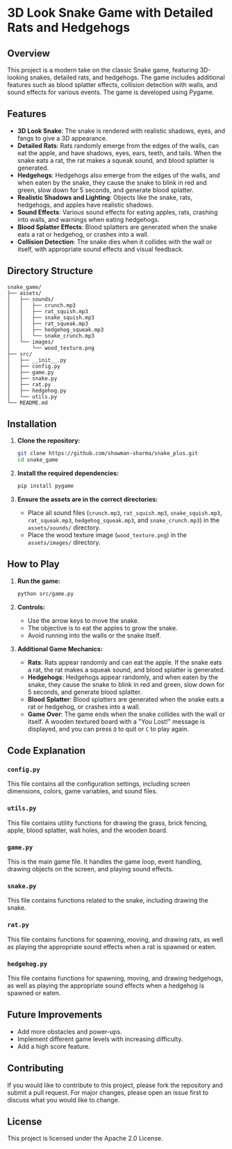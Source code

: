 # 3D Look Snake Game with Detailed Rats and Hedgehogs

## Overview

This project is a modern take on the classic Snake game, featuring 3D-looking snakes, detailed rats, and hedgehogs. The game includes additional features such as blood splatter effects, collision detection with walls, and sound effects for various events. The game is developed using Pygame.

## Features

- **3D Look Snake**: The snake is rendered with realistic shadows, eyes, and fangs to give a 3D appearance.
- **Detailed Rats**: Rats randomly emerge from the edges of the walls, can eat the apple, and have shadows, eyes, ears, teeth, and tails. When the snake eats a rat, the rat makes a squeak sound, and blood splatter is generated.
- **Hedgehogs**: Hedgehogs also emerge from the edges of the walls, and when eaten by the snake, they cause the snake to blink in red and green, slow down for 5 seconds, and generate blood splatter.
- **Realistic Shadows and Lighting**: Objects like the snake, rats, hedgehogs, and apples have realistic shadows.
- **Sound Effects**: Various sound effects for eating apples, rats, crashing into walls, and warnings when eating hedgehogs.
- **Blood Splatter Effects**: Blood splatters are generated when the snake eats a rat or hedgehog, or crashes into a wall.
- **Collision Detection**: The snake dies when it collides with the wall or itself, with appropriate sound effects and visual feedback.

## Directory Structure

```
snake_game/
├── assets/
│   ├── sounds/
│   │   ├── crunch.mp3
│   │   ├── rat_squish.mp3
│   │   ├── snake_squish.mp3
│   │   ├── rat_squeak.mp3
│   │   ├── hedgehog_squeak.mp3
│   │   └── snake_crunch.mp3
│   └── images/
│       └── wood_texture.png
├── src/
│   ├── __init__.py
│   ├── config.py
│   ├── game.py
│   ├── snake.py
│   ├── rat.py
│   ├── hedgehog.py
│   └── utils.py
└── README.md
```

## Installation

1. **Clone the repository:**

   ```sh
   git clone https://github.com/showman-sharma/snake_plus.git
   cd snake_game
   ```

2. **Install the required dependencies:**

   ```sh
   pip install pygame
   ```

3. **Ensure the assets are in the correct directories:**

   - Place all sound files (`crunch.mp3`, `rat_squish.mp3`, `snake_squish.mp3`, `rat_squeak.mp3`, `hedgehog_squeak.mp3`, and `snake_crunch.mp3`) in the `assets/sounds/` directory.
   - Place the wood texture image (`wood_texture.png`) in the `assets/images/` directory.

## How to Play

1. **Run the game:**

   ```sh
   python src/game.py
   ```

2. **Controls:**
   - Use the arrow keys to move the snake.
   - The objective is to eat the apples to grow the snake.
   - Avoid running into the walls or the snake itself.

3. **Additional Game Mechanics:**
   - **Rats**: Rats appear randomly and can eat the apple. If the snake eats a rat, the rat makes a squeak sound, and blood splatter is generated.
   - **Hedgehogs**: Hedgehogs appear randomly, and when eaten by the snake, they cause the snake to blink in red and green, slow down for 5 seconds, and generate blood splatter.
   - **Blood Splatter**: Blood splatters are generated when the snake eats a rat or hedgehog, or crashes into a wall.
   - **Game Over**: The game ends when the snake collides with the wall or itself. A wooden textured board with a "You Lost!" message is displayed, and you can press `Q` to quit or `C` to play again.

## Code Explanation

### `config.py`

This file contains all the configuration settings, including screen dimensions, colors, game variables, and sound files.

### `utils.py`

This file contains utility functions for drawing the grass, brick fencing, apple, blood splatter, wall holes, and the wooden board.

### `game.py`

This is the main game file. It handles the game loop, event handling, drawing objects on the screen, and playing sound effects.

### `snake.py`

This file contains functions related to the snake, including drawing the snake.

### `rat.py`

This file contains functions for spawning, moving, and drawing rats, as well as playing the appropriate sound effects when a rat is spawned or eaten.

### `hedgehog.py`

This file contains functions for spawning, moving, and drawing hedgehogs, as well as playing the appropriate sound effects when a hedgehog is spawned or eaten.

## Future Improvements

- Add more obstacles and power-ups.
- Implement different game levels with increasing difficulty.
- Add a high score feature.

## Contributing

If you would like to contribute to this project, please fork the repository and submit a pull request. For major changes, please open an issue first to discuss what you would like to change.

## License

This project is licensed under the Apache 2.0 License.
